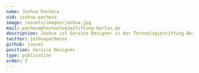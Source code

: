 ```yaml
---
name: Joshua Pacheco
uid: joshua-pacheco
image: /assets/images/joshua.jpg
mail: pacheco@technologiestiftung-berlin.de
description: Joshua ist Service Designer in der Technologiestiftung Berlin. Er hat Interfacedesign studiert und Ausbildungen in Design Thinking und Business Design absolviert. Bevor er in den öffentlichen Sektor gewechselt ist, hat er in einem akademischen Research-Cluster und im Finanzsektor gearbeitet. Sein Fokus liegt auf dem Vermitteln, Erproben und Entwickeln von Service-Design-Standards in der öffentlichen Verwaltung.
twitter: joshuapachecos
github: josues
position: Service Designer
type: publication
order: 2
---
```

